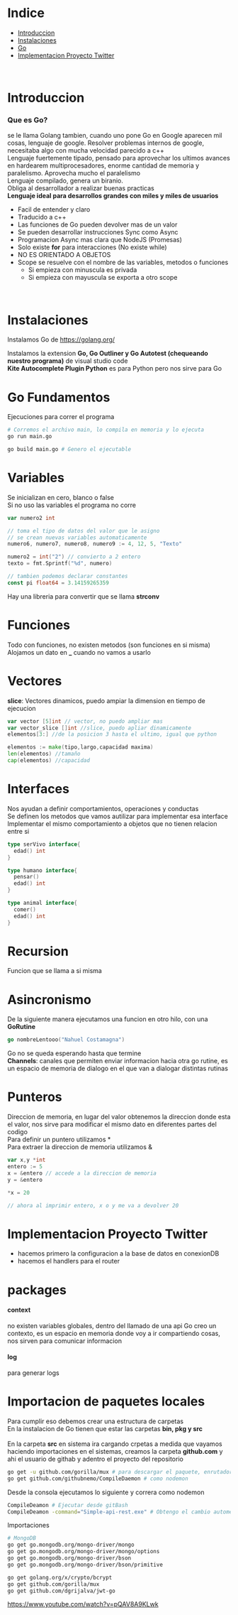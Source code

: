 # Indice
- [Introduccion](#introduccion)
- [Instalaciones](#instalaciones)
- [Go](#go)
- [Implementacion Proyecto Twitter](#implementacion-proyecto-twitter)


<br />

# Introduccion

### Que es Go?
se le llama Golang tambien, cuando uno pone Go en Google aparecen mil cosas, lenguaje de google. Resolver problemas internos de google, necesitaba algo con mucha velocidad parecido a c++<br />
Lenguaje fuertemente tipado, pensado para aprovechar los ultimos avances en hardearem multiprocesadores,
 enorme cantidad de memoria y paralelismo. Aprovecha mucho el paralelismo<br />
Lenguaje compilado, genera un biranio.<br />
Obliga al desarrollador a realizar buenas practicas<br />
**Lenguaje ideal para desarrollos grandes con miles y miles de usuarios**<br />
- Facil de entender y claro
- Traducido a c++
- Las funciones de Go pueden devolver mas de un valor
- Se pueden desarrollar instrucciones Sync como Async
- Programacion Async mas clara que NodeJS (Promesas)
- Solo existe **for** para interacciones (No existe while)
- NO ES ORIENTADO A OBJETOS
- Scope se resuelve con el nombre de las variables, metodos o funciones
   - Si empieza con minuscula es privada
   - Si empieza con mayuscula se exporta a otro scope


<br />

# Instalaciones

Instalamos Go de https://golang.org/ <br />

Instalamos la extension **Go, Go Outliner y Go Autotest (chequeando nuestro programa)** de visual studio code <br />
**Kite Autocomplete Plugin Python** es para Python pero nos sirve para Go<br />

# Go Fundamentos

Ejecuciones para correr el programa

```sh
# Corremos el archivo main, lo compila en memoria y lo ejecuta
go run main.go 

go build main.go # Genero el ejecutable
```

# Variables
Se inicializan en cero, blanco o false<br />
Si no uso las variables el programa no corre
```go
var numero2 int

// toma el tipo de datos del valor que le asigno
// se crean nuevas variables automaticamente
numero6, numero7, numero8, numero9 := 4, 12, 5, "Texto"

numero2 = int("2") // convierto a 2 entero
texto = fmt.Sprintf("%d", numero)

// tambien podemos declarar constantes
const pi float64 = 3.14159265359
```
Hay una libreria para convertir que se llama **strconv**<br />

# Funciones
Todo con funciones, no existen metodos (son funciones en si misma)<br />
Alojamos un dato en **_** cuando no vamos a usarlo<br />

# Vectores

**slice**: Vectores dinamicos, puedo ampiar la dimension en tiempo de ejecucion
```go
var vector [5]int // vector, no puedo ampliar mas
var vector_slice []int //slice, puedo apliar dinamicamente
elementos[3:] //de la posicion 3 hasta el ultimo, igual que python

elementos := make(tipo,largo,capacidad maxima)
len(elementos) //tamaño
cap(elementos) //capacidad
```
# Interfaces
Nos ayudan a definir comportamientos, operaciones y conductas<br />
Se definen los metodos que vamos autilizar para implementar esa interface<br />
Implementar el mismo comportamiento a objetos que no tienen relacion entre si<br />
```go
type serVivo interface{
  edad() int
}

type humano interface{
  pensar()
  edad() int
}

type animal interface{
  comer()
  edad() int
}
```

# Recursion
Funcion que se llama a si misma

# Asincronismo
De la siguiente manera ejecutamos una funcion en otro hilo, con una **GoRutine**
```go
go nombreLentooo("Nahuel Costamagna")
```
Go no se queda esperando hasta que termine<br />
**Channels**: canales que permiten enviar informacion hacia otra go rutine, es un espacio
de memoria de dialogo en el que van a dialogar distintas rutinas<br />

# Punteros
Direccion de memoria, en lugar del valor obtenemos la direccion donde esta el valor, nos sirve para 
modificar el mismo dato en diferentes partes del codigo<br />
Para definir un puntero utilizamos *<br />
Para extraer la direccion de memoria utilizamos &
```go
var x,y *int
entero := 5
x = &entero // accede a la direccion de memoria
y = &entero

*x = 20

// ahora al imprimir entero, x o y me va a devolver 20
```

# Implementacion Proyecto Twitter

- hacemos primero la configuracion a la base de datos en conexionDB
- hacemos el handlers para el router


# packages

#### context
no existen variables globales, dentro del llamado de una api Go creo un contexto, es un 
espacio en memoria donde voy a ir compartiendo cosas, nos sirven para comunicar informacion 

#### log
para generar logs


# Importacion de paquetes locales
Para cumplir eso debemos crear una estructura de carpetas<br />
En la instalacion de Go tienen que estar las carpetas **bin, pkg y src**<br /><br />
En la carpeta **src** en sistema ira cargando crpetas a medida que vayamos haciendo importaciones
en el sistemas, creamos la carpeta **github.com** y ahi el usuario de githab y adentro el proyecto del repositorio<br />


```sh
go get -u github.com/gorilla/mux # para descargar el paquete, enrutador
go get github.com/githubnemo/CompileDaemon # como nodemon
```

Desde la consola ejecutamos lo siguiente y correra como nodemon
```sh
CompileDeamon # Ejecutar desde gitBash
CompileDeamon -command="Simple-api-rest.exe" # Obtengo el cambio automente
```

Importaciones
```sh
# MongoDB
go get go.mongodb.org/mongo-driver/mongo
go get go.mongodb.org/mongo-driver/mongo/options
go get go.mongodb.org/mongo-driver/bson
go get go.mongodb.org/mongo-driver/bson/primitive

go get golang.org/x/crypto/bcrypt
go get github.com/gorilla/mux
go get github.com/dgrijalva/jwt-go

```

https://www.youtube.com/watch?v=pQAV8A9KLwk
